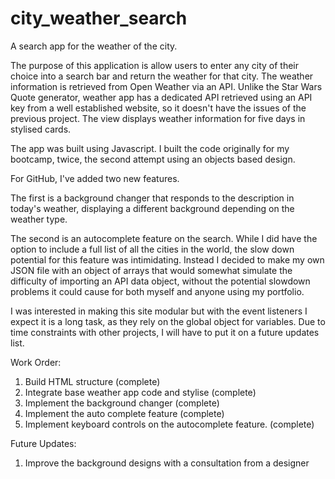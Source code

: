 # city_weather_search
A search app for the weather of the city.

The purpose of this application is allow users to enter any city of their choice into a search bar and return the weather for that city. 
The weather information is retrieved from Open Weather via an API. Unlike the Star Wars Quote generator, weather app
has a dedicated API retrieved using an API key from a well established website, so it doesn't have the issues of
the previous project. The view displays weather information for five days in stylised cards.

The app was built using Javascript. I built the code originally for my bootcamp, twice, the second attempt using an objects based design. 

For GitHub, I've added two new features. 

The first is a background changer that responds to the description in today's weather, displaying a different background depending on the weather type.

The second is an autocomplete feature on the search. While I did have the option to include a full list of all the cities in the world, the slow down potential for this feature was intimidating. Instead I decided to make my own JSON file with an object of arrays that would somewhat simulate the difficulty of importing an API data object, without the potential slowdown problems it could cause for both myself and anyone using my portfolio.

I was interested in making this site modular but with the event listeners I expect it is a long task, as they rely on the global object for variables. Due to time constraints with other projects, I will have to put it on a future updates list. 

Work Order:
1. Build HTML structure (complete)
2. Integrate base weather app code and stylise (complete)
3. Implement the background changer (complete)
4. Implement the auto complete feature (complete)
5. Implement keyboard controls on the autocomplete feature. (complete)

Future Updates:
1. Improve the background designs with a consultation from a designer


